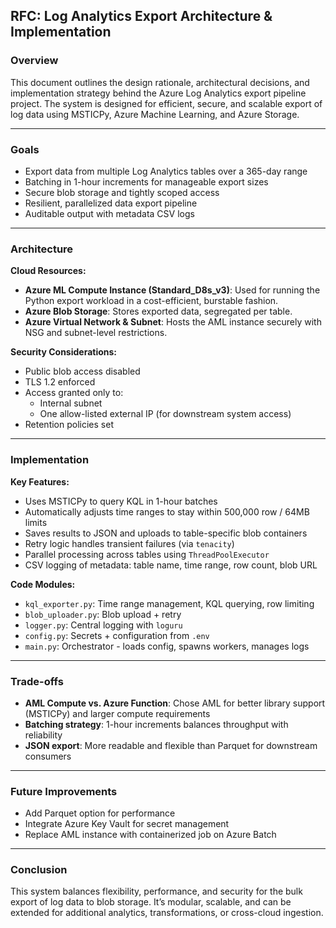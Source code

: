 ## RFC: Log Analytics Export Architecture & Implementation

### Overview
This document outlines the design rationale, architectural decisions, and implementation strategy behind the Azure Log Analytics export pipeline project. The system is designed for efficient, secure, and scalable export of log data using MSTICPy, Azure Machine Learning, and Azure Storage.

---

### Goals
- Export data from multiple Log Analytics tables over a 365-day range
- Batching in 1-hour increments for manageable export sizes
- Secure blob storage and tightly scoped access
- Resilient, parallelized data export pipeline
- Auditable output with metadata CSV logs

---

### Architecture
**Cloud Resources:**
- **Azure ML Compute Instance (Standard_D8s_v3)**: Used for running the Python export workload in a cost-efficient, burstable fashion.
- **Azure Blob Storage**: Stores exported data, segregated per table.
- **Azure Virtual Network & Subnet**: Hosts the AML instance securely with NSG and subnet-level restrictions.

**Security Considerations:**
- Public blob access disabled
- TLS 1.2 enforced
- Access granted only to:
  - Internal subnet
  - One allow-listed external IP (for downstream system access)
- Retention policies set

---

### Implementation
**Key Features:**
- Uses MSTICPy to query KQL in 1-hour batches
- Automatically adjusts time ranges to stay within 500,000 row / 64MB limits
- Saves results to JSON and uploads to table-specific blob containers
- Retry logic handles transient failures (via `tenacity`)
- Parallel processing across tables using `ThreadPoolExecutor`
- CSV logging of metadata: table name, time range, row count, blob URL

**Code Modules:**
- `kql_exporter.py`: Time range management, KQL querying, row limiting
- `blob_uploader.py`: Blob upload + retry
- `logger.py`: Central logging with `loguru`
- `config.py`: Secrets + configuration from `.env`
- `main.py`: Orchestrator - loads config, spawns workers, manages logs

---

### Trade-offs
- **AML Compute vs. Azure Function**: Chose AML for better library support (MSTICPy) and larger compute requirements
- **Batching strategy**: 1-hour increments balances throughput with reliability
- **JSON export**: More readable and flexible than Parquet for downstream consumers

---

### Future Improvements
- Add Parquet option for performance
- Integrate Azure Key Vault for secret management
- Replace AML instance with containerized job on Azure Batch

---

### Conclusion
This system balances flexibility, performance, and security for the bulk export of log data to blob storage. It’s modular, scalable, and can be extended for additional analytics, transformations, or cross-cloud ingestion.
